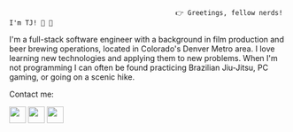                                               👉 Greetings, fellow nerds! I'm TJ! 👋 👀
I'm a full-stack software engineer with a background in film production and beer brewing operations, located in Colorado's Denver Metro area.  I love learning new technologies and applying them to new problems.  When I'm not programming I can often be found practicing Brazilian Jiu-Jitsu, PC gaming, or going on a scenic hike.

Contact me:

[<img src="https://www.flaticon.com/svg/static/icons/svg/174/174857.svg" width="30" height="30"/>](https://www.linkedin.com/in/tjbachorz/)    [<img src="https://www.cleanpng.com/png-medium-logo-publishing-blog-i-700554/preview.html" width="30" height="30"/>](https://tjbachorz.medium.com/)   [<img src="https://pngtree.com/freepng/twitter-free-button-png-image_4436094.html" width="30" height="30"/>](https://twitter.com/ThomasBachorz)

<!--
**TJBachorz/TJBachorz** is a ✨ _special_ ✨ repository because its `README.md` (this file) appears on your GitHub profile.

Here are some ideas to get you started:

- 🔭 I’m currently working on ...
- 🌱 I’m currently learning ...
- 👯 I’m looking to collaborate on ...
- 🤔 I’m looking for help with ...
- 💬 Ask me about ...
- 📫 How to reach me: ...
- 😄 Pronouns: ...
- ⚡ Fun fact: ...
-->
